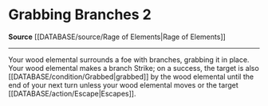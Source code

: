 ﻿---
actions: '[two-actions]'
id: '2135'
name: Grabbing Branches
rarity: Common
source: '[[DATABASE/source/Rage of Elements|Rage of Elements]]'
type: Action

---
# Grabbing Branches <span class="action-icon">2</span>

**Source** [[DATABASE/source/Rage of Elements|Rage of Elements]]

---
Your wood elemental surrounds a foe with branches, grabbing it in place. Your wood elemental makes a branch Strike; on a success, the target is also [[DATABASE/condition/Grabbed|grabbed]] by the wood elemental until the end of your next turn unless your wood elemental moves or the target [[DATABASE/action/Escape|Escapes]].